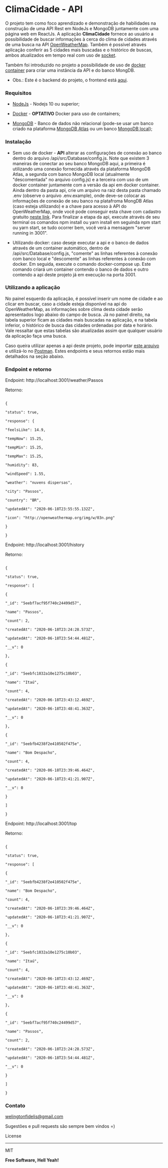 
# ClimaCidade - API

  

O projeto tem como foco aprendizado e demonstração de habilidades na construção de uma API Rest em NodeJs e MongoDB juntamente com uma página web em ReactJs. A aplicação **ClimaCidade** fornece ao usuário a possibilidade de buscar informações à cerca do clima de cidades através de uma busca na API [OpenWeatherMap]. Também é possível através aplicação conferir as 5 cidades mais buscadas e o histórico de buscas, ambos atualizados em tempo real com uso de [socket].

Também foi introduzido no projeto a possibilidade de uso de [docker container] para criar uma instância da API e do banco MongDB.

  

* Obs.: Este é o backend do projeto, o frontend está [aqui].

  

### Requisitos

  

* [NodeJs] - Nodejs 10 ou superior;

* [Docker] - **OPTATIVO** Docker para uso de containers;

* [MongoDB] - Banco de dados não relacional (pode-se usar um banco criado na plataforma [MongoDB Atlas] ou um banco [MongoDB local]);

  

### Instalação

  

* Sem uso de docker - **API** alterar as configurações de conexão ao banco dentro do arquivo /api/src/Database/config.js. Note que existem 3 maneiras de conectar ao seu banco MongoDB aqui, a primeira é utilizando uma conexão fornecida através da plataforma MongoDB Atlas, a segunda com banco MongoDB local (atualmente "descomentada" no arquivo config.js) e a terceira com uso de um docker container juntamente com a versão da api em docker container. Ainda dentro da pasta api, crie um arquivo na raiz desta pasta chamado .env (observe o arquivo .env.example), onde deve-se colocar as informações de conexão de seu banco na platafroma MongDB Atlas (caso esteja utilizando) e a chave para acesso à API do OpenWeatherMap, onde você pode conseguir esta chave com cadastro gratuito [neste link]. Para finalizar a etapa da api, execute através de seu terminal os comandos npm install ou yarn install em seguinda npm start ou yarn start, se tudo ocorrer bem, você verá a mensagem "server running in 3001".

* Utilizando docker: caso deseje executar a api e o banco de dados através de um container automático, dentro de /api/src/Database/config.js, "comente" as linhas referentes à conexão com banco local e "descomente" as linhas referentes à conexão com docker. Em seguida, execute o comando docker-compose up. Este comando criará um container contendo o banco de dados e outro contendo a api deste projeto já em execução na porta 3001.

  

### Utilizando a aplicação

No painel esquerdo da aplicação, é possível inserir um nome de cidade e ao clicar em buscar, caso a cidade esteja disponível na api do OpenWeatherMap, as informações sobre clima desta cidade serão apresentados logo abaixo do campo de busca. Já no painel direito, na tabela superior ficam as cidades mais buscadas na aplicação, e na tabela inferior, o histórico de busca das cidades ordenadas por data e horário. Vale ressaltar que estas tabelas são atualizadas assim que qualquer usuário da aplicação faça uma busca.

Caso queira utilizar apenas a api deste projeto, pode importar [este arquivo] e utilizá-lo no [Postman]. Estes endpoints e seus retornos estão mais detalhados na seção abaixo.

  

### Endpoint e retorno

Endpoint: http://localhost:3001/weather/Passos

Retorno:

```

{

"status": true,

"response": {

"feelsLike": 14.9,

"tempNow": 15.25,

"tempMin": 15.25,

"tempMax": 15.25,

"humidity": 83,

"windSpeed": 1.55,

"weather": "nuvens dispersas",

"city": "Passos",

"country": "BR",

"updatedAt": "2020-06-18T23:55:55.132Z",

"icon": "http://openweathermap.org/img/w/03n.png"

}

}

```

  

Endpoint: http://localhost:3001/history

Retorno:

```

{

"status": true,

"response": [

{

"_id": "5eebf7acf95f740c24499d57",

"name": "Passos",

"count": 2,

"createdAt": "2020-06-18T23:24:28.573Z",

"updatedAt": "2020-06-18T23:54:44.481Z",

"__v": 0

},

{

"_id": "5eebfc1032a10e1275c10b03",

"name": "Itaú",

"count": 4,

"createdAt": "2020-06-18T23:43:12.469Z",

"updatedAt": "2020-06-18T23:48:41.363Z",

"__v": 0

},

{

"_id": "5eebfb4238f2e410502f475e",

"name": "Bom Despacho",

"count": 4,

"createdAt": "2020-06-18T23:39:46.464Z",

"updatedAt": "2020-06-18T23:41:21.907Z",

"__v": 0

}

]

}

```

  

Endpoint: http://localhost:3001/top

Retorno:

```

{

"status": true,

"response": [

{

"_id": "5eebfb4238f2e410502f475e",

"name": "Bom Despacho",

"count": 4,

"createdAt": "2020-06-18T23:39:46.464Z",

"updatedAt": "2020-06-18T23:41:21.907Z",

"__v": 0

},

{

"_id": "5eebfc1032a10e1275c10b03",

"name": "Itaú",

"count": 4,

"createdAt": "2020-06-18T23:43:12.469Z",

"updatedAt": "2020-06-18T23:48:41.363Z",

"__v": 0

},

{

"_id": "5eebf7acf95f740c24499d57",

"name": "Passos",

"count": 2,

"createdAt": "2020-06-18T23:24:28.573Z",

"updatedAt": "2020-06-18T23:54:44.481Z",

"__v": 0

}

]

}

```

  

### Contato

welingtonfidelis@gmail.com

Sugestões e pull requests são sempre bem vindos =)

  

License

----

  

MIT

  

**Free Software, Hell Yeah!**

  

[//]:  #  (These are reference links used in the body of this note and get stripped out when the markdown processor does its job. There is no need to format nicely because it shouldn't be seen. Thanks SO - http://stackoverflow.com/questions/4823468/store-comments-in-markdown-syntax)

  

[OpenWeatherMap]: <https://openweathermap.org/current>

[socket]: <https://socket.io/>

[NodeJs]: <https://nodejs.org/en/>

[docker container]: <https://www.docker.com/resources/what-container>

[Postman]: <https://www.postman.com/downloads/>

[Docker]: <https://www.docker.com/get-started>

[MongoDB]: <https://www.mongodb.com/>

[MongoDB Atlas]: <https://www.mongodb.com/cloud/atlas>

[MongoDB local]: <https://docs.mongodb.com/manual/installation/>

[neste link]: <https://home.openweathermap.org/users/sign_up>

[este arquivo]: <https://drive.google.com/file/d/1VRgWlxOq4EGwEKVqGXaj_G7F0irC6kSk/view?usp=sharing>

[aqui]: <https://github.com/welingtonfidelis/ClimaCidade-web>